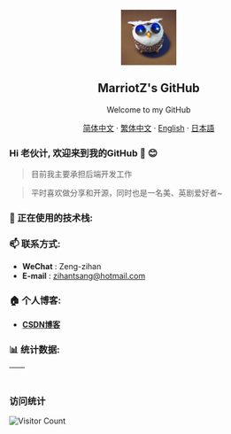 <p align="center">
 <img width="100px" src="./resources/animal.jpeg" align="center" alt="MarriotZ's GitHub" />
 <h2 align="center">MarriotZ's GitHub</h2>
 <p align="center">Welcome to my GitHub</p>
</p>

<p align="center">
    <a href="/docs/readme_chs.md">简体中文</a>
    ·
    <a href="/docs/readme_cht.md">繁体中文</a>
    ·
    <a href="/docs/readme_en.md">English</a>
    ·
    <a href="/docs/readme_jp.md">日本語</a>
</p>
  
### Hi 老伙计, 欢迎来到我的GitHub 👋 😊

> 目前我主要承担后端开发工作

>平时喜欢做分享和开源，同时也是一名美、英剧爱好者~

### 🔭 正在使用的技术栈:



### 📫 联系方式:

- **WeChat** : Zeng-zihan
- **E-mail** : zihantsang@hotmail.com

### 🏠 个人博客:

- **[CSDN博客](https://blog.csdn.net/weixin_42839065)**

### 📊 统计数据:

| <img align="center" src="https://github-readme-stats.vercel.app/api?username=MarriotZ&show_icons=true&theme=tokyonight&count_private=true&hide_border=true" alt="" /> | <img align="center" src="https://github-readme-stats.vercel.app/api/top-langs/?username=MarriotZ&layout=compact&theme=buefy&hide_border=true" alt="" /> |
| ----------------------------------------------------------------------------------------------------------------------------------------------- | --------------------------------------------------------------------------------------------------------------------------------------------------------- |

### 访问统计
![Visitor Count](https://profile-counter.glitch.me/MarriotZ/count.svg)

<!--
**MarriotZ/MarriotZ** is a ✨ _special_ ✨ repository because its `README.md` (this file) appears on your GitHub profile.

Here are some ideas to get you started:

- 🔭 I’m currently working on ...
- 🌱 I’m currently learning ...
- 👯 I’m looking to collaborate on ...
- 🤔 I’m looking for help with ...
- 💬 Ask me about ...
- 📫 How to reach me: ...
- 😄 Pronouns: ...
- ⚡ Fun fact: ...
-->
